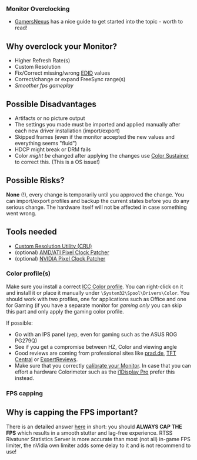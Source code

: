 ### Monitor Overclocking

* [GamersNexus](https://www.gamersnexus.net/guides/1674-overclock-monitor-higher-refresh-rate) has a nice guide to get started into the topic - worth to read!

Why overclock your Monitor?
-------------

* Higher Refresh Rate(s)
* Custom Resolution
* Fix/Correct missing/wrong [EDID](https://en.wikipedia.org/wiki/Extended_Display_Identification_Data) values
* Correct/change or expand FreeSync range(s)
* _Smoother fps gameplay_


Possible Disadvantages
-------------

* Artifacts or no picture output 
* The settings you made must be imported and applied manually after each new driver installation (import/export)
* Skipped frames (even if the monitor accepted the new values and everything seems "fluid")
* HDCP might break or DRM fails
* Color _might be_ changed after applying the changes use [Color Sustainer](http://www.guru3d.com/files-details/color-sustainer-download.html) to correct this. (This is a OS issue!)


Possible Risks?
-------------

**None** (!), every change is temporarily until you approved the change. You can import/export profiles and backup the current states before you do any serious change. The hardware itself will not be affected in case something went wrong. 


Tools needed
-------------

* [Custom Resolution Utility (CRU)](https://www.monitortests.com/forum/Thread-Custom-Resolution-Utility-CRU)
* (optional) [AMD/ATI Pixel Clock Patcher](https://www.monitortests.com/forum/Thread-AMD-ATI-Pixel-Clock-Patcher)
* (optional) [NVIDIA Pixel Clock Patcher](https://www.monitortests.com/forum/Thread-NVIDIA-Pixel-Clock-Patcher)



### Color profile(s)

Make sure you install a correct [ICC Color profile](http://www.tftcentral.co.uk/articles/icc_profiles.htm#install). You can right-click on it and install it or place it manually under `\System32\Spool\Drivers\Color`. You should work with two profiles, one for applications such as Office and one for Gaming (if you have a separate monitor for _gaming only_ you can skip this part and only apply the gaming color profile. 

If possible:
- Go with an IPS panel (yep, even for gaming such as the ASUS ROG PG279Q)
- See if you get a compromise between HZ, Color and viewing angle
- Good reviews are coming from professional sites like [prad.de](https://www.prad.de/), [TFT Central](http://www.tftcentral.co.uk/) or [ExpertReviews](https://www.expertreviews.co.uk/accessories/pc-monitors).
- Make sure that you correctly [calibrate your Monitor](https://www.digitaltrends.com/computing/how-to-calibrate-your-monitor/). In case that you can effort a hardware Colorimeter such as the [i1Display Pro](https://www.xrite.com/categories/calibration-profiling/i1display-pro) prefer this instead.


### FPS capping

Why is capping the FPS important?
---------------

There is an detailed answer [here](https://www.blurbusters.com/howto-low-lag-vsync-on/) in short: you should **ALWAYS CAP THE FPS** which results in a smooth stutter and lag-free experience. RTSS Rivatuner Statistics Server is more accurate than most (not all) in-game FPS limiter, the nVidia own limiter adds some delay to it and is not recommend to use!
